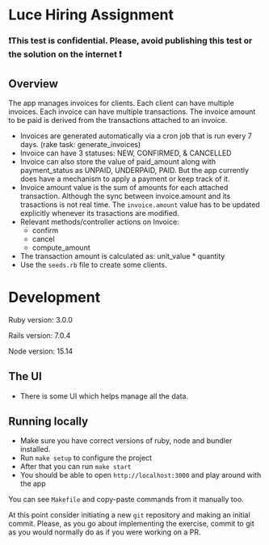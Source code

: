 # Luce Hiring Assignment

### ❗This test is confidential. Please, avoid publishing this test or the solution on the internet ❗

## Overview

The app manages invoices for clients.
Each client can have multiple invoices. Each invoice can have multiple transactions. The invoice amount to be paid is derived from the transactions attached to an invoice.

- Invoices are generated automatically via a cron job that is run every 7 days. (rake task: generate_invoices)
- Invoice can have 3 statuses: NEW, CONFIRMED, & CANCELLED
- Invoice can also store the value of paid_amount along with payment_status as UNPAID, UNDERPAID, PAID. But the app currently does have a mechanism to apply a payment or keep track of it.
- Invoice amount value is the sum of amounts for each attached transaction. Although the sync between invoice.amount and its trasactions is not real time. The `invoice.amount` value has to be updated explicitly whenever its trasactions are modified.
- Relevant methods/controller actions on Invoice:
  - confirm
  - cancel
  - compute_amount
- The transaction amount is calculated as: unit_value \* quantity
- Use the `seeds.rb` file to create some clients.

# Development

Ruby version: 3.0.0

Rails version: 7.0.4

Node version: 15.14

## The UI

- There is some UI which helps manage all the data.

## Running locally

- Make sure you have correct versions of ruby, node and bundler installed.
- Run `make setup` to configure the project
- After that you can run `make start`
- You should be able to open `http://localhost:3000` and play around with the app

You can see `Makefile` and copy-paste commands from it manually too.

At this point consider initiating a new `git` repository and making an initial commit. Please, as you go about implementing the exercise, commit to git as you would normally do as if you were working on a PR.
